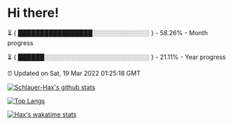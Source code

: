 # Hi there!

⏳ { █████████████████░░░░░░░░░░░░░ } - 58.26% - Month progress

⏳ { ██████░░░░░░░░░░░░░░░░░░░░░░░░ } - 21.11% - Year progress

⏰ Updated on Sat, 19 Mar 2022 01:25:18 GMT


[![Schlauer-Hax's github stats](https://github-readme-stats.vercel.app/api?username=Schlauer-Hax&show_icons=true&theme=dark&count_private=true)](https://github.com/Schlauer-Hax)


[![Top Langs](https://github-readme-stats.vercel.app/api/top-langs/?username=Schlauer-Hax&layout=compact&theme=dark)](https://github.com/Schlauer-Hax?tab=repositories)


[![Hax's wakatime stats](https://github-readme-stats.vercel.app/api/wakatime?username=Hax&theme=dark)](https://wakatime.com/@Hax)

